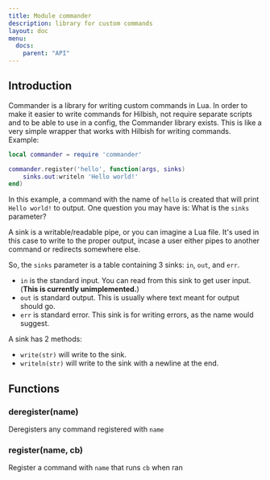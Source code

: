```yaml
---
title: Module commander
description: library for custom commands
layout: doc
menu:
  docs:
    parent: "API"
---
```


## Introduction

Commander is a library for writing custom commands in Lua.
In order to make it easier to write commands for Hilbish,
not require separate scripts and to be able to use in a config,
the Commander library exists. This is like a very simple wrapper
that works with Hilbish for writing commands. Example:

```lua
local commander = require 'commander'

commander.register('hello', function(args, sinks)
	sinks.out:writeln 'Hello world!'
end)
```

In this example, a command with the name of `hello` is created
that will print `Hello world!` to output. One question you may
have is: What is the `sinks` parameter?

A sink is a writable/readable pipe, or you can imagine a Lua
file. It's used in this case to write to the proper output,
incase a user either pipes to another command or redirects somewhere else.

So, the `sinks` parameter is a table containing 3 sinks:
`in`, `out`, and `err`.
- `in` is the standard input. You can read from this sink
to get user input. (**This is currently unimplemented.**)
- `out` is standard output. This is usually where text meant for
output should go.
- `err` is standard error. This sink is for writing errors, as the
name would suggest.

A sink has 2 methods:
- `write(str)` will write to the sink.
- `writeln(str)` will write to the sink with a newline at the end.

## Functions
### deregister(name)
Deregisters any command registered with `name`

### register(name, cb)
Register a command with `name` that runs `cb` when ran

